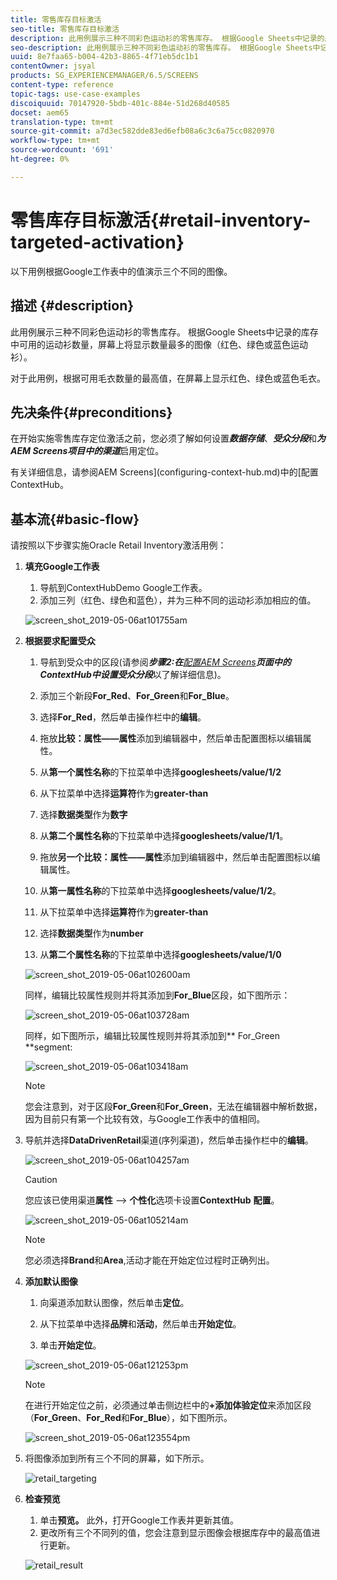 ```yaml
---
title: 零售库存目标激活
seo-title: 零售库存目标激活
description: 此用例展示三种不同彩色运动衫的零售库存。 根据Google Sheets中记录的库存中可用的运动衫数量，屏幕上将显示数量最多的图像（红色、绿色或蓝色运动衫）。
seo-description: 此用例展示三种不同彩色运动衫的零售库存。 根据Google Sheets中记录的库存中可用的运动衫数量，屏幕上将显示数量最多的图像（红色、绿色或蓝色运动衫）。
uuid: 8e7faa65-b004-42b3-8865-4f71eb5dc1b1
contentOwner: jsyal
products: SG_EXPERIENCEMANAGER/6.5/SCREENS
content-type: reference
topic-tags: use-case-examples
discoiquuid: 70147920-5bdb-401c-884e-51d268d40585
docset: aem65
translation-type: tm+mt
source-git-commit: a7d3ec582dde83ed6efb08a6c3c6a75cc0820970
workflow-type: tm+mt
source-wordcount: '691'
ht-degree: 0%

---
```



# 零售库存目标激活{#retail-inventory-targeted-activation}

以下用例根据Google工作表中的值演示三个不同的图像。

## 描述 {#description}

此用例展示三种不同彩色运动衫的零售库存。 根据Google Sheets中记录的库存中可用的运动衫数量，屏幕上将显示数量最多的图像（红色、绿色或蓝色运动衫）。

对于此用例，根据可用毛衣数量的最高值，在屏幕上显示红色、绿色或蓝色毛衣。

## 先决条件{#preconditions}

在开始实施零售库存定位激活之前，您必须了解如何设置&#x200B;***数据存储***、***受众分段***&#x200B;和&#x200B;***为AEM Screens项目中的渠道***&#x200B;启用定位。

有关详细信息，请参阅AEM Screens](configuring-context-hub.md)中的[配置ContextHub。

## 基本流{#basic-flow}

请按照以下步骤实施Oracle Retail Inventory激活用例：

1. **填充Google工作表**

   1. 导航到ContextHubDemo Google工作表。
   1. 添加三列（红色、绿色和蓝色），并为三种不同的运动衫添加相应的值。

   ![screen_shot_2019-05-06at101755am](assets/screen_shot_2019-05-06at101755am.png)

1. **根据要求配置受众**

   1. 导航到受众中的区段(请参阅&#x200B;***步骤2:在&#x200B;**[配置AEM Screens](configuring-context-hub.md)**页面中的ContextHub中设置受众分段***&#x200B;以了解详细信息)。

   1. 添加三个新段&#x200B;**For_Red**、**For_Green**&#x200B;和&#x200B;**For_Blue**。

   1. 选择&#x200B;**For_Red**，然后单击操作栏中的&#x200B;**编辑**。

   1. 拖放&#x200B;**比较：属性——属性**&#x200B;添加到编辑器中，然后单击配置图标以编辑属性。
   1. 从&#x200B;**第一个属性名称**&#x200B;的下拉菜单中选择&#x200B;**googlesheets/value/1/2**

   1. 从下拉菜单中选择&#x200B;**运算符**&#x200B;作为&#x200B;**greater-than**

   1. 选择&#x200B;**数据类型**&#x200B;作为&#x200B;**数字**

   1. 从&#x200B;**第二个属性名称**&#x200B;的下拉菜单中选择&#x200B;**googlesheets/value/1/1**。

   1. 拖放&#x200B;**另一个比较：属性——属性**&#x200B;添加到编辑器中，然后单击配置图标以编辑属性。
   1. 从&#x200B;**第一属性名称**&#x200B;的下拉菜单中选择&#x200B;**googlesheets/value/1/2**。

   1. 从下拉菜单中选择&#x200B;**运算符**&#x200B;作为&#x200B;**greater-than**

   1. 选择&#x200B;**数据类型**&#x200B;作为&#x200B;**number**

   1. 从&#x200B;**第二个属性名称**&#x200B;的下拉菜单中选择&#x200B;**googlesheets/value/1/0**

   ![screen_shot_2019-05-06at102600am](assets/screen_shot_2019-05-06at102600am.png)

   同样，编辑比较属性规则并将其添加到&#x200B;**For_Blue**&#x200B;区段，如下图所示：

   ![screen_shot_2019-05-06at103728am](assets/screen_shot_2019-05-06at103728am.png)

   同样，如下图所示，编辑比较属性规则并将其添加到** For_Green **segment:

   ![screen_shot_2019-05-06at103418am](assets/screen_shot_2019-05-06at103418am.png)

   >[!NOTE]
   >
   >您会注意到，对于区段&#x200B;**For_Green**&#x200B;和&#x200B;**For_Green**，无法在编辑器中解析数据，因为目前只有第一个比较有效，与Google工作表中的值相同。

1. 导航并选择&#x200B;**DataDrivenRetail**&#x200B;渠道(序列渠道)，然后单击操作栏中的&#x200B;**编辑**。

   ![screen_shot_2019-05-06at104257am](assets/screen_shot_2019-05-06at104257am.png)

   >[!CAUTION]
   >
   >您应该已使用渠道&#x200B;**属性** —> **个性化**&#x200B;选项卡设置&#x200B;**ContextHub** **配置**。

   ![screen_shot_2019-05-06at105214am](assets/screen_shot_2019-05-06at105214am.png)

   >[!NOTE]
   您必须选择&#x200B;**Brand**&#x200B;和&#x200B;**Area**,活动才能在开始定位过程时正确列出。

1. **添加默认图像**

   1. 向渠道添加默认图像，然后单击&#x200B;**定位**。
   1. 从下拉菜单中选择&#x200B;**品牌**&#x200B;和&#x200B;**活动**，然后单击&#x200B;**开始定位**。

   1. 单击&#x200B;**开始定位**。

   ![screen_shot_2019-05-06at121253pm](assets/screen_shot_2019-05-06at121253pm.png)

   >[!NOTE]
   在进行开始定位之前，必须通过单击侧边栏中的&#x200B;**+添加体验定位**&#x200B;来添加区段（**For_Green**、**For_Red**&#x200B;和&#x200B;**For_Blue**），如下图所示。

   ![screen_shot_2019-05-06at123554pm](assets/screen_shot_2019-05-06at123554pm.png)

1. 将图像添加到所有三个不同的屏幕，如下所示。

   ![retail_targeting](assets/retail_targeting.gif)

1. **检查预览**

   1. 单击&#x200B;**预览。** 此外，打开Google工作表并更新其值。
   1. 更改所有三个不同列的值，您会注意到显示图像会根据库存中的最高值进行更新。

   ![retail_result](assets/retail_result.gif)

